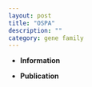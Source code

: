 ```yaml
---
layout: post
title: "OSPA"
description: ""
category: gene family
---
```


* **Information**  

* **Publication**  


